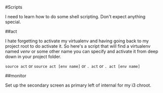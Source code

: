 #Scripts

I need to learn how to do some shell scripting. Don't expect anything special.

##act

I hate forgetting to activate my virtualenv and having going back to my project root to do activate it. So here's a script that will find a virtualenv named *venv* or some other name you can specify and activate it from deep down in your project folder.

`source act` or `source act [env name]` or `. act` or `. act [env name]`

##monitor

Set up the secondary screen as primary left of internal for my i3 chroot.
